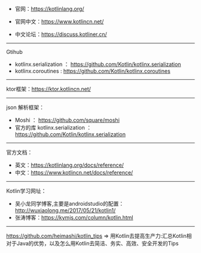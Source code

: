 * 官网：https://kotlinlang.org/
* 官网中文：https://www.kotlincn.net/  

* 中文论坛：https://discuss.kotliner.cn/

---
Gtihub

* kotlinx.serialization ： https://github.com/Kotlin/kotlinx.serialization
* kotlinx.coroutines : https://github.com/Kotlin/kotlinx.coroutines

---

ktor框架：https://ktor.kotlincn.net/

---
json 解析框架：
* Moshi ： https://github.com/square/moshi
* 官方的库 kotlinx.serialization ： https://github.com/Kotlin/kotlinx.serialization

---

官方文档：
* 英文：https://kotlinlang.org/docs/reference/
* 中文：https://www.kotlincn.net/docs/reference/

---

Kotlin学习网址：
* 吴小龙同学博客,主要是androidstudio的配置：http://wuxiaolong.me/2017/05/21/kotlin1/
* 张涛博客：https://kymjs.com/column/kotlin.html

---

https://github.com/heimashi/kotlin_tips => 用Kotlin去提高生产力:汇总Kotlin相对于Java的优势，以及怎么用Kotlin去简洁、务实、高效、安全开发的Tips